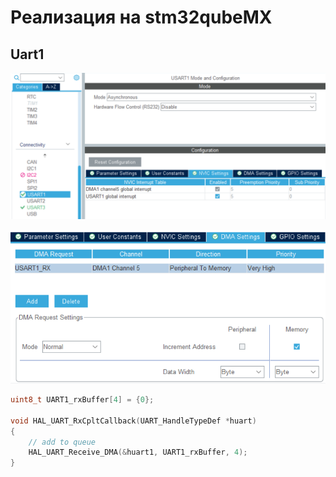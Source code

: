 # Реализация на stm32qubeMX

## Uart1

![](uart1/img.png)

![](uart1/img_1.png)

```c
uint8_t UART1_rxBuffer[4] = {0};

void HAL_UART_RxCpltCallback(UART_HandleTypeDef *huart)
{   
    // add to queue
    HAL_UART_Receive_DMA(&huart1, UART1_rxBuffer, 4);
}
```